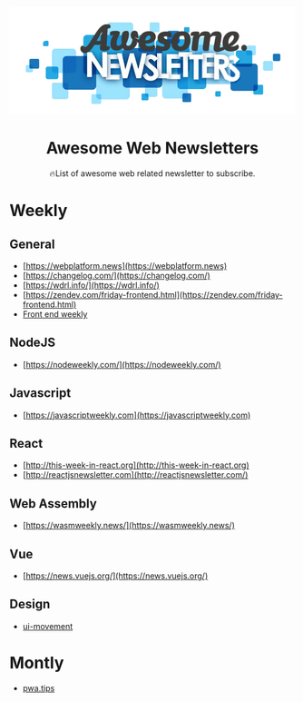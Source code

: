 <p align="middle"><img src="./logo.png" alt="Awesome newsletters"/><p>
<h1 align="middle">Awesome Web Newsletters</h1>

<p align="middle"> 🔥List of awesome web related newsletter to subscribe. </p>

# Weekly

## General

- [https://webplatform.news](https://webplatform.news)
- [https://changelog.com/](https://changelog.com/)
- [https://wdrl.info/](https://wdrl.info/)
- [https://zendev.com/friday-frontend.html](https://zendev.com/friday-frontend.html)
- [Front end weekly](https://frontendweekly.co/)

## NodeJS

- [https://nodeweekly.com/](https://nodeweekly.com/)

## Javascript

- [https://javascriptweekly.com](https://javascriptweekly.com)

## React

- [http://this-week-in-react.org](http://this-week-in-react.org)
- [http://reactjsnewsletter.com](http://reactjsnewsletter.com/)

## Web Assembly

- [https://wasmweekly.news/](https://wasmweekly.news/)

## Vue

- [https://news.vuejs.org/](https://news.vuejs.org/)

## Design

- [ui-movement](https://newsletter.uimovement.com/ui-movement/)

# Montly

- [pwa.tips](https://pwa.tip)
